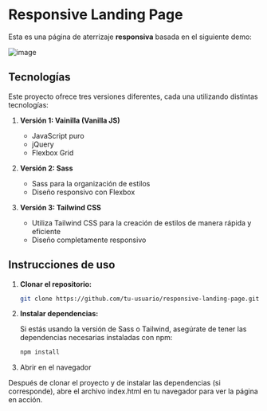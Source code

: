 # **Responsive Landing Page**

Esta es una página de aterrizaje **responsiva** basada en el siguiente demo:

![image](https://github.com/user-attachments/assets/75a84554-34a9-47e3-84b4-9d0841a4491b)


## **Tecnologías**

Este proyecto ofrece tres versiones diferentes, cada una utilizando distintas tecnologías:

1. **Versión 1: Vainilla (Vanilla JS)**
   - JavaScript puro
   - jQuery
   - Flexbox Grid

2. **Versión 2: Sass**
   - Sass para la organización de estilos
   - Diseño responsivo con Flexbox

3. **Versión 3: Tailwind CSS**
   - Utiliza Tailwind CSS para la creación de estilos de manera rápida y eficiente
   - Diseño completamente responsivo

## **Instrucciones de uso**

1. **Clonar el repositorio:**
   ```bash
   git clone https://github.com/tu-usuario/responsive-landing-page.git

2. **Instalar dependencias:**

   Si estás usando la versión de Sass o Tailwind, asegúrate de tener las dependencias necesarias instaladas con npm:

   ```bash
   npm install
   
3. Abrir en el navegador 

Después de clonar el proyecto y de instalar las dependencias (si corresponde), abre el archivo index.html en tu navegador para ver la página en acción.
